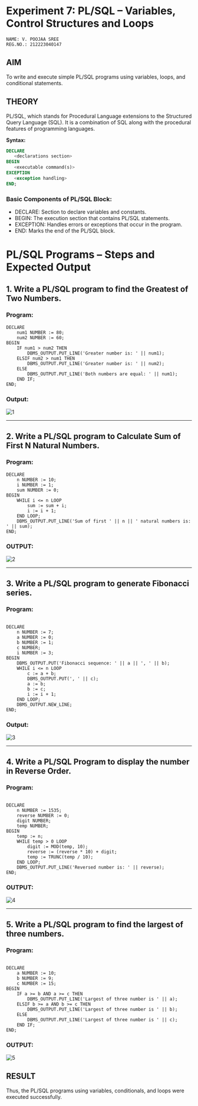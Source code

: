 # Experiment 7: PL/SQL – Variables, Control Structures and Loops

```
NAME: V. POOJAA SREE
REG.NO.: 212223040147

```

## AIM
To write and execute simple PL/SQL programs using variables, loops, and conditional statements.


## THEORY

PL/SQL, which stands for Procedural Language extensions to the Structured Query Language (SQL). It is a combination of SQL along with the procedural features of programming languages.

**Syntax:**
```sql
DECLARE 
   <declarations section> 
BEGIN 
   <executable command(s)>
EXCEPTION 
   <exception handling> 
END;
```

### Basic Components of PL/SQL Block:
- DECLARE: Section to declare variables and constants.
- BEGIN: The execution section that contains PL/SQL statements.
- EXCEPTION: Handles errors or exceptions that occur in the program.
- END: Marks the end of the PL/SQL block.

# PL/SQL Programs – Steps and Expected Output

## 1. Write a PL/SQL program to find the Greatest of Two Numbers.


### Program:

```
DECLARE
    num1 NUMBER := 80;
    num2 NUMBER := 60;
BEGIN
    IF num1 > num2 THEN
        DBMS_OUTPUT.PUT_LINE('Greater number is: ' || num1);
    ELSIF num2 > num1 THEN
        DBMS_OUTPUT.PUT_LINE('Greater number is: ' || num2);
    ELSE
        DBMS_OUTPUT.PUT_LINE('Both numbers are equal: ' || num1);
    END IF;
END;

```

### Output:

![1](https://github.com/user-attachments/assets/28283e07-79c4-477b-ac09-216ff696b3b4)


---

## 2. Write a PL/SQL program to Calculate Sum of First N Natural Numbers.


### Program:

```
DECLARE
    n NUMBER := 10;
    i NUMBER := 1;
    sum NUMBER := 0;
BEGIN
    WHILE i <= n LOOP
        sum := sum + i;
        i := i + 1;
    END LOOP;
    DBMS_OUTPUT.PUT_LINE('Sum of first ' || n || ' natural numbers is: ' || sum);
END;

```

### OUTPUT:

![2](https://github.com/user-attachments/assets/c73bae07-20f1-4f5c-9244-f4c166c47374)


---

## 3. Write a PL/SQL program to generate Fibonacci series.


### Program:

```

DECLARE
    n NUMBER := 7;
    a NUMBER := 0;
    b NUMBER := 1;
    c NUMBER;
    i NUMBER := 3;
BEGIN
    DBMS_OUTPUT.PUT('Fibonacci sequence: ' || a || ', ' || b);
    WHILE i <= n LOOP
        c := a + b;
        DBMS_OUTPUT.PUT(', ' || c);
        a := b;
        b := c;
        i := i + 1;
    END LOOP;
    DBMS_OUTPUT.NEW_LINE;
END;

```

### Output:

![3](https://github.com/user-attachments/assets/2f6e0ded-b125-43a6-97bb-5fe2d2c945ec)


---


## 4. Write a PL/SQL Program to display the number in Reverse Order.


### Program:

```

DECLARE
    n NUMBER := 1535;
    reverse NUMBER := 0;
    digit NUMBER;
    temp NUMBER;
BEGIN
    temp := n;
    WHILE temp > 0 LOOP
        digit := MOD(temp, 10);
        reverse := (reverse * 10) + digit;
        temp := TRUNC(temp / 10);
    END LOOP;
    DBMS_OUTPUT.PUT_LINE('Reversed number is: ' || reverse);
END;

```

### OUTPUT:

![4](https://github.com/user-attachments/assets/ce9405ea-fbfc-4b4f-a327-89fccc932461)


---

## 5. Write a PL/SQL program to find the largest of three numbers.


### Program:

```

DECLARE
    a NUMBER := 10;
    b NUMBER := 9;
    c NUMBER := 15;
BEGIN
    IF a >= b AND a >= c THEN
        DBMS_OUTPUT.PUT_LINE('Largest of three number is ' || a);
    ELSIF b >= a AND b >= c THEN
        DBMS_OUTPUT.PUT_LINE('Largest of three number is ' || b);
    ELSE
        DBMS_OUTPUT.PUT_LINE('Largest of three number is ' || c);
    END IF;
END;

```

### OUTPUT:

![5](https://github.com/user-attachments/assets/f746b179-33bc-4261-8768-0065afce324b)


## RESULT
Thus, the PL/SQL programs using variables, conditionals, and loops were executed successfully.
